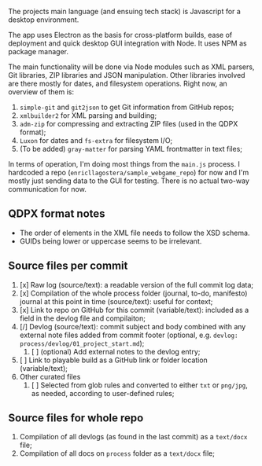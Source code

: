The projects main language (and ensuing tech stack) is Javascript for a desktop environment.

The app uses Electron as the basis for cross-platform builds, ease of deployment and quick desktop GUI integration with Node. It uses NPM as package manager.

The main functionality will be done via Node modules such as XML parsers, Git libraries, ZIP libraries and JSON manipulation. Other libraries involved are there mostly for dates, and filesystem operations. Right now, an overview of them is:

1. `simple-git` and `git2json` to get Git information from GitHub repos;
2. `xmlbuilder2` for XML parsing and building;
3. `adm-zip` for compressing and extracting ZIP files (used in the QDPX format);
4. `Luxon` for dates and `fs-extra` for filesystem I/O;
5. (To be added) `gray-matter` for parsing YAML frontmatter in text files;

In terms of operation, I'm doing most things from the `main.js` process. I hardcoded a repo (`enricllagostera/sample_webgame_repo`) for now and I'm mostly just sending data to the GUI for testing. There is no actual two-way communication for now.

## QDPX format notes

- The order of elements in the XML file needs to follow the XSD schema.
- GUIDs being lower or uppercase seems to be irrelevant.

## Source files per commit

1. [x] Raw log (source/text): a readable version of the full commit log data;
2. [x] Compilation of the whole process folder (journal, to-do, manifesto) journal at this point in time (source/text): useful for context;
3. [x] Link to repo on GitHub for this commit (variable/text): included as a field in the devlog file and compilaiton;
4. [/] Devlog (source/text): commit subject and body combined with any external note files added from commit footer (optional, e.g. `devlog: process/devlog/01_project_start.md`);
	1. [ ] (optional) Add external notes to the devlog entry;
5. [ ] Link to playable build as a GitHub link or folder location (variable/text);
6. Other curated files
   1. [ ] Selected from glob rules and converted to either `txt` or `png/jpg`, as needed, according to user-defined rules;

## Source files for whole repo

1. Compilation of all devlogs (as found in the last commit) as a `text/docx` file;
2. Compilation of all docs on `process` folder as a `text/docx` file;
